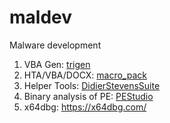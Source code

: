 # maldev
Malware development 

1. VBA Gen: [trigen](https://github.com/karttoon/trigen)
2. HTA/VBA/DOCX: [macro_pack](https://github.com/sevagas/macro_pack)
3. Helper Tools: [DidierStevensSuite](https://github.com/DidierStevens/DidierStevensSuite) 
4. Binary analysis of PE: [PEStudio](https://www.winitor.com/)
5. x64dbg: https://x64dbg.com/
